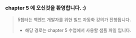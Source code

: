 ### chapter 5 에 오신것을 환영합니다. :)  
>  5챕터는 백엔드 개발자를 위한 
빌드 자동화 강의가 진행됩니다.
> - 해당 경로는 chapter 5 수업에서 사용할 샘플 파일 입니다.   
